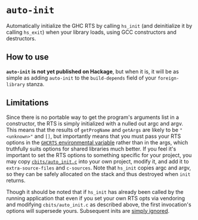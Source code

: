 # `auto-init`

Automatically initialize the GHC RTS by calling `hs_init` (and deinitialize it by calling `hs_exit`) when your library loads, using GCC constructors and destructors.

## How to use

**`auto-init` is not yet published on Hackage**, but when it is, it will be as simple as adding `auto-init` to the `build-depends` field of your `foreign-library` stanza.

## Limitations

Since there is no portable way to get the program's arguments list in a constructor, the RTS is simply initialized with a nulled out argc and argv. This means that the results of `getProgName` and `getArgs` are likely to be `"<unknown>"` and `[]`, but importantly means that you must pass your RTS options in the [`GHCRTS` environmental variable](https://ghc.gitlab.haskell.org/ghc/doc/users_guide/runtime_control.html#rts-options-environment) rather than in the args, which truthfully suits options for shared libraries much better. If you feel it's important to set the RTS options to something specific for your project, you may copy [`cbits/auto_init.c`](cbits/auto_init.c) into your own project, modify it, and add it to `extra-source-files` and `c-sources`. Note that `hs_init` copies argc and argv, so they can be safely allocated on the stack and thus destroyed when `init` returns.

Though it should be noted that if `hs_init` has already been called by the running application that even if you set your own RTS opts via vendoring and modifying `cbits/auto_init.c` as described above, the first invocation's options will supersede yours. Subsequent inits are [simply ignored](https://github.com/ghc/ghc/blob/24d373a69c17d11da42c7fdc93efd4c17bd3f2c7/rts/RtsStartup.c#L248-L251).
